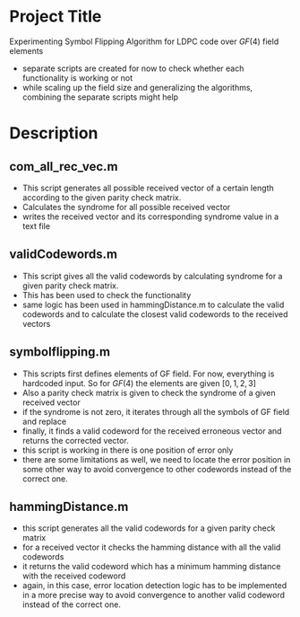 # Project Title
Experimenting Symbol Flipping Algorithm for LDPC code over $GF(4)$ field elements
- separate scripts are created for now to check whether each functionality is working or not
- while scaling up the field size and generalizing the algorithms, combining the separate scripts might help 

# Description

## com_all_rec_vec.m
- This script generates all possible received vector of a certain length according to the given parity check matrix.
- Calculates the syndrome for all possible received vector
- writes the received vector and its corresponding syndrome value in a text file

## validCodewords.m
- This script gives all the valid codewords by calculating syndrome for a given parity check matrix.
- This has been used to check the functionality
- same logic has been used in hammingDistance.m to calculate the valid codewords and to calculate the closest valid codewords to the received vectors

## symbolflipping.m

- This scripts first defines elements of GF field. For now, everything is hardcoded input. So for $GF(4)$ the elements are given $[0,1,2,3]$
- Also a parity check matrix is given to check the syndrome of a given received vector
- if the syndrome is not zero, it iterates through all the symbols of GF field and replace
- finally, it finds a valid codeword for the received erroneous vector and returns the corrected vector.
- this script is working in there is one position of error only
- there are some limitations as well, we need to locate the error position in some other way to avoid convergence to other codewords instead of the correct one.

## hammingDistance.m

- this script generates all the valid codewords for a given parity check matrix
- for a received vector it checks the hamming distance with all the valid codewords
- it returns the valid codeword which has a minimum hamming distance with the received codeword
- again, in this case, error location detection logic has to be implemented in a more precise way to avoid convergence to another valid codeword instead of the correct one.


